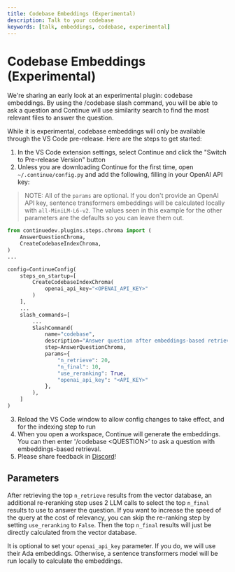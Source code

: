 ```yaml
---
title: Codebase Embeddings (Experimental)
description: Talk to your codebase
keywords: [talk, embeddings, codebase, experimental]
---
```


# Codebase Embeddings (Experimental)

We're sharing an early look at an experimental plugin: codebase embeddings. By using the /codebase slash command, you will be able to ask a question and Continue will use similarity search to find the most relevant files to answer the question.

While it is experimental, codebase embeddings will only be available through the VS Code pre-release. Here are the steps to get started:

1. In the VS Code extension settings, select Continue and click the "Switch to Pre-release Version" button
2. Unless you are downloading Continue for the first time, open `~/.continue/config.py` and add the following, filling in your OpenAI API key:

> NOTE: All of the `params` are optional. If you don't provide an OpenAI API key, sentence transformers embeddings will be calculated locally with `all-MiniLM-L6-v2`. The values seen in this example for the other parameters are the defaults so you can leave them out.

```python
from continuedev.plugins.steps.chroma import (
    AnswerQuestionChroma,
    CreateCodebaseIndexChroma,
)
...

config=ContinueConfig(
    steps_on_startup=[
        CreateCodebaseIndexChroma(
            openai_api_key="<OPENAI_API_KEY>"
        )
    ],
    ...
    slash_commands=[
        ...
        SlashCommand(
            name="codebase",
            description="Answer question after embeddings-based retrieval",
            step=AnswerQuestionChroma,
            params={
                "n_retrieve": 20,
                "n_final": 10,
                "use_reranking": True,
                "openai_api_key": "<API_KEY>"
            },
        ),
    ]
)
```

3. Reload the VS Code window to allow config changes to take effect, and for the indexing step to run
4. When you open a workspace, Continue will generate the embeddings. You can then enter '/codebase \<QUESTION\>' to ask a question with embeddings-based retrieval.
5. Please share feedback in [Discord](https://discord.gg/NWtdYexhMs)!

## Parameters

After retrieving the top `n_retrieve` results from the vector database, an additional re-reranking step uses 2 LLM calls to select the top `n_final` results to use to answer the question. If you want to increase the speed of the query at the cost of relevancy, you can skip the re-ranking step by setting `use_reranking` to `False`. Then the top `n_final` results will just be directly calculated from the vector database.

It is optional to set your `openai_api_key` parameter. If you do, we will use their Ada embeddings. Otherwise, a sentence transformers model will be run locally to calculate the embeddings.
